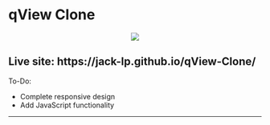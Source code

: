 # qView Clone

<p align="center">
 <img src="https://i.imgur.com/n40Hzeg.jpg" />
</p>

<h2>Live site: https://jack-lp.github.io/qView-Clone/</h2>

To-Do:
- Complete responsive design
- Add JavaScript functionality

---
